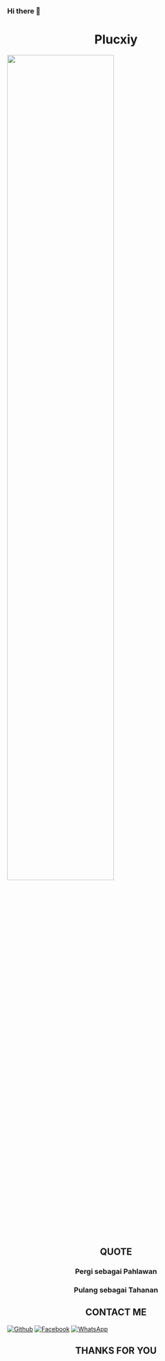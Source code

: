 ### Hi there 👋

<h1 align="center">Plucxiy</h1> 
<img src="https://d.top4top.io/p_1895rl0161.gif" width=70% height=auto>

<h2 align="center">QUOTE</h2>
<h3 align="center">Pergi sebagai Pahlawan</h3>
<h3 align="center">Pulang sebagai Tahanan</h3>


<h2 align="center">CONTACT ME</h2>


[![Github](https://img.shields.io/badge/Github-Ikuti-green?style=for-the-badge&logo=github)](https://github.com/plucxiy)
[![Facebook](https://img.shields.io/badge/Facebook-Ikuti-green?style=for-the-badge&logo=facebook)](https://m.facebook.com/Plucxiy)
[![WhatsApp](https://img.shields.io/badge/whatsapp-Hubungi-brightgreen?style=for-the-badge&logo=whatsapp)](https://api.whatsapp.com/send/?phone=%2B6282273839066&text&app_absent=0)

<h2 align="center">THANKS FOR YOU</h2>
